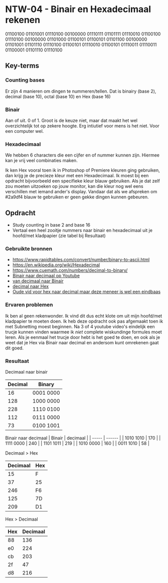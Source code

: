 # NTW-04 - Binair en Hexadecimaal rekenen
01100100 01101001 01110100 00100000 01110111 01101111 01110010 01100100 01110100 00100000 01101000 01100101 01100101 01101100 00100000 01101001 01101110 01110100 01100101 01110010 01100101 01110011 01110011 01100001 01101110 01110100

## Key-terms

### Counting bases 
Er zijn 4 manieren om dingen te nummeren/tellen. Dat is binairy (base 2), decimal (base 10), octal (base 10) en Hex (base 16)

### Binair
Aan of uit. 0 of 1. Groot is de keuze niet, maar dat maakt het wel overzichtelijk tot op zekere hoogte. Erg intiutief voor mens is het niet. Voor een computer wel. 

### Hexadecimaal
We hebben 6 characters die een cijfer en of nummer kunnen zijn. Hiermee kan je vrij veel combinaties maken. 

Ik ken Hex vooral toen ik in Photoshop of Premiere kleuren ging gebruiken, dan krijg je de precieze kleur met een Hexadecimaal. Ik moest bij een opdracht bijvoorbeeld een specifieke kleur blauw gebruiken. Als je dat zelf zou moeten uitzoeken op jouw monitor, kan die kleur nog wel eens verschillen met iemand ander's display. Vandaar dat als we afspreken om #2a9df4 blauw te gebruiken er geen gekke dingen kunnen gebeuren. 

## Opdracht
- Study counting in base 2 and base 16
- Vertaal een heel zooitje nummers naar binair en hexadecimaal uit je hoofd/met kladpapier (zie tabel bij Resultaat)





### Gebruikte bronnen
- https://www.rapidtables.com/convert/number/binary-to-ascii.html
- https://en.wikipedia.org/wiki/Hexadecimal
- https://www.cuemath.com/numbers/decimal-to-binary/
- [Binair naar decimaal op Youtube](https://www.youtube.com/watch?v=rsxT4FfRBaM)
- [van decimaal naar Binair](https://www.youtube.com/watch?v=a2FpnU9Mm3E)
- [decimal naar Hex](https://www.youtube.com/watch?v=WR3m__HYYWw)
- [Oude vid voor hex naar decimal maar deze meneer is wel een eindbaas](https://www.youtube.com/watch?v=lTjFFEtmZyA)

### Ervaren problemen
Ik ben al geen rekenwonder. Ik vind dit dus echt klote om uit mijn hoofd/met kladpapier te moeten doen. Ik heb deze opdracht ook pas afgemaakt toen ik met Subnetting moest beginnen. Na 3 of 4 youtube video's eindelijk een trucje kunnen vinden waarmee ik *niet* complete wiskundinge formules moet leren. Als je eenmaal het trucje door hebt is het goed te doen, en ook als je weet dat je Hex via Binair naar decimal en andersom kunt omrekenen gaat dit goed. 

### Resultaat

Decimaal naar binair

| Decimal | Binary  |
| --------| ------------- |
| 16 | 0001 0000 |
| 128 |  1000 0000  |
| 228 |  1110 0100 |
| 112 | 0111 0000|
| 73 |  0100 1001 |

Binair naar decimaal
| Binair | decimaal | 
| ----- | ------ |
| 1010 1010 | 170  |
| 1111 0000 |  240   |
| 1101 1011 | 219 |
| 1010 0000 | 160 |
| 0011 1010 | 58 |

Decimaal > Hex 

| Decimaal | Hex |
| ----- | ------- |
| 15 | F |
| 37 | 25 | 
| 246 | F6 |
| 125 | 7D |
| 209 | D1 |

Hex > Decimaal

| Hex | Decimaal |
| -----| ------ |
| 88 | 136 |
| e0 | 224 | 
| cb | 203 |
| 2f | 47 | 
| d8 | 216 |